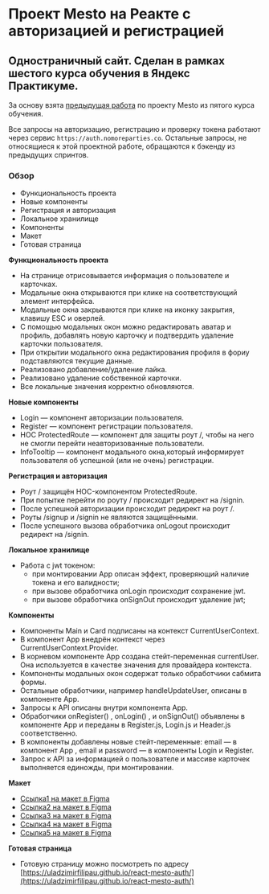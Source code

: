 # **Проект Mesto на Реакте с авторизацией и регистрацией**

##  **Одностраничный сайт. Сделан в рамках шестого курса обучения в Яндекс Практикуме.**

За основу взята [предыдущая работа](https://uladzimirfilipau.github.io/mesto-react/) по проекту Mesto из пятого курса обучения. 

Все запросы на авторизацию, регистрацию и проверку токена работают через сервис `https://auth.nomoreparties.co`.
Остальные запросы, не относящиеся к этой проектной работе, обращаются к бэкенду из предыдущих спринтов.

### **Обзор**
- Функциональность проекта
- Новые компоненты
- Регистрация и авторизация
- Локальное хранилище
- Компоненты
- Макет
- Готовая страница

**Функциональность проекта**
- На странице отрисовывается информация о пользователе и карточках.
- Модальные окна открываются при клике на соответствующий элемент интерфейса.
- Модальные окна закрываются при клике на иконку закрытия, клавишу ESC и оверлей.
- С помощью модальных окон можно редактировать аватар и профиль, добавлять новую карточку и подтвердить удаление карточки пользователя.
- При открытии модального окна редактирования профиля в фориу подставляются текущие данные.
- Реализовано добавление/удаление лайка.
- Реализовано удаление собственной карточки.
- Все локальные значения корректно обновляются.

**Новые компоненты**
- Login — компонент авторизации пользователя.
- Register — компонент регистрации пользователя.
- HOC ProtectedRoute — компонент для защиты роут /, чтобы на него не смогли перейти неавторизованные пользователи.
- InfoTooltip — компонент модального окна,который информирует пользователя об успешной (или не очень) регистрации.

**Регистрация и авторизация**
- Роут / защищён HOC-компонентом ProtectedRoute.
- При попытке перейти по роуту / происходит редирект на /signin.
- После успешной авторизации происходит редирект на роут /.
- Роуты /signup и /signin не являются защищёнными.
- После успешного вызова обработчика onLogout происходит редирект на /signin.

**Локальное хранилище**
- Работа с jwt токеном:
    - при монтировании App описан эффект, проверяющий наличие токена и его валидности;
    - при вызове обработчика onLogin происходит сохранение jwt.
    - при вызове обработчика onSignOut происходит удаление jwt;

**Компоненты**
- Компоненты Main и Card подписаны на контекст CurrentUserContext.
- В компонент App внедрён контекст через CurrentUserContext.Provider.
- В корневом компоненте App создана стейт-переменная currentUser. Она используется в качестве значения для провайдера контекста.
- Компоненты модальных окон содержат только обработчики сабмита формы.
- Остальные обработчики, например handleUpdateUser, описаны в компоненте App.
- Запросы к API описаны внутри компонента App.
- Обработчики onRegister() , onLogin() , и onSignOut() объявлены в компоненте App и переданы в Register.js, Login.js и Header.js соответственно.
- В компоненты добавлены новые стейт-переменные: email — в компонент App , email и password — в компоненты Login и Register.
- Запрос к API за информацией о пользователе и массиве карточек выполняется единожды, при монтировании.

**Макет**

* [Ссылка1 на макет в Figma](https://www.figma.com/file/2cn9N9jSkmxD84oJik7xL7/JavaScript.-Sprint-4?node-id=0%3A1)
* [Ссылка2 на макет в Figma](https://www.figma.com/file/bjyvbKKJN2naO0ucURl2Z0/JavaScript.-Sprint-5?node-id=0%3A1)
* [Ссылка3 на макет в Figma](https://www.figma.com/file/kRVLKwYG3d1HGLvh7JFWRT/JavaScript.-Sprint-6?node-id=0%3A1)
* [Ссылка4 на макет в Figma](https://www.figma.com/file/PSdQFRHoxXJFs2FH8IXViF/JavaScript-9-sprint?node-id=0%3A1)
* [Ссылка5 на макет в Figma](https://www.figma.com/file/5H3gsn5lIGPwzBPby9jAOo/Sprint-14-RU?node-id=0%3A1)

**Готовая страница**

* Готовую страницу можно посмотреть по адресу [https://uladzimirfilipau.github.io/react-mesto-auth/](https://uladzimirfilipau.github.io/react-mesto-auth/)
